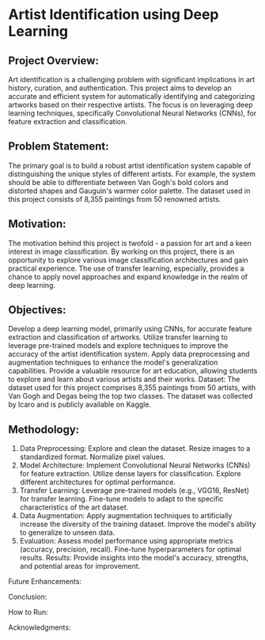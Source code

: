 # Artist Identification using Deep Learning
## Project Overview:
Art identification is a challenging problem with significant implications in art history, curation, and authentication. This project aims to develop an accurate and efficient system for automatically identifying and categorizing artworks based on their respective artists. The focus is on leveraging deep learning techniques, specifically Convolutional Neural Networks (CNNs), for feature extraction and classification.

## Problem Statement:
The primary goal is to build a robust artist identification system capable of distinguishing the unique styles of different artists. For example, the system should be able to differentiate between Van Gogh's bold colors and distorted shapes and Gauguin's warmer color palette. The dataset used in this project consists of 8,355 paintings from 50 renowned artists.

## Motivation:
The motivation behind this project is twofold - a passion for art and a keen interest in image classification. By working on this project, there is an opportunity to explore various image classification architectures and gain practical experience. The use of transfer learning, especially, provides a chance to apply novel approaches and expand knowledge in the realm of deep learning.

## Objectives:
Develop a deep learning model, primarily using CNNs, for accurate feature extraction and classification of artworks.
Utilize transfer learning to leverage pre-trained models and explore techniques to improve the accuracy of the artist identification system.
Apply data preprocessing and augmentation techniques to enhance the model's generalization capabilities.
Provide a valuable resource for art education, allowing students to explore and learn about various artists and their works.
Dataset:
The dataset used for this project comprises 8,355 paintings from 50 artists, with Van Gogh and Degas being the top two classes. The dataset was collected by Icaro and is publicly available on Kaggle.

## Methodology:
1. Data Preprocessing:
Explore and clean the dataset.
Resize images to a standardized format.
Normalize pixel values.
2. Model Architecture:
Implement Convolutional Neural Networks (CNNs) for feature extraction.
Utilize dense layers for classification.
Explore different architectures for optimal performance.
3. Transfer Learning:
Leverage pre-trained models (e.g., VGG16, ResNet) for transfer learning.
Fine-tune models to adapt to the specific characteristics of the art dataset.
4. Data Augmentation:
Apply augmentation techniques to artificially increase the diversity of the training dataset.
Improve the model's ability to generalize to unseen data.
5. Evaluation:
Assess model performance using appropriate metrics (accuracy, precision, recall).
Fine-tune hyperparameters for optimal results.
Results:
Provide insights into the model's accuracy, strengths, and potential areas for improvement.

Future Enhancements:


Conclusion:


How to Run:


Acknowledgments:
